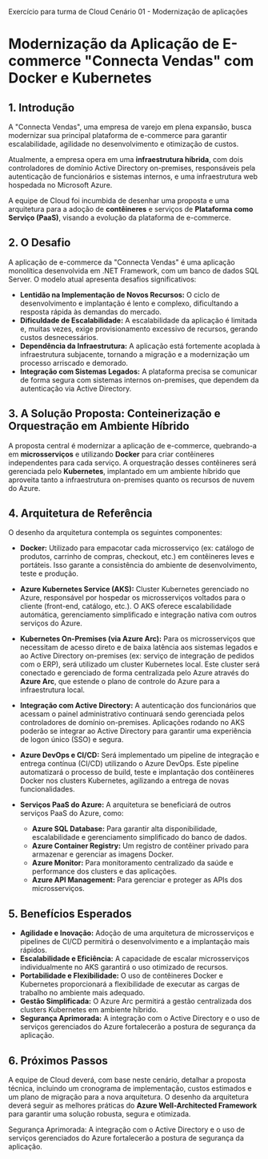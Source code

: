 Exercício para turma de Cloud
Cenário 01 - Modernização de aplicações

# Modernização da Aplicação de E-commerce "Connecta Vendas" com Docker e Kubernetes

## 1. Introdução

A "Connecta Vendas", uma empresa de varejo em plena expansão, busca modernizar sua principal plataforma de e-commerce para garantir escalabilidade, agilidade no desenvolvimento e otimização de custos.

Atualmente, a empresa opera em uma **infraestrutura híbrida**, com dois controladores de domínio Active Directory on-premises, responsáveis pela autenticação de funcionários e sistemas internos, e uma infraestrutura web hospedada no Microsoft Azure.

A equipe de Cloud foi incumbida de desenhar uma proposta e uma arquitetura para a adoção de **contêineres** e serviços de **Plataforma como Serviço (PaaS)**, visando a evolução da plataforma de e-commerce.

## 2. O Desafio

A aplicação de e-commerce da "Connecta Vendas" é uma aplicação monolítica desenvolvida em .NET Framework, com um banco de dados SQL Server. O modelo atual apresenta desafios significativos:

-   **Lentidão na Implementação de Novos Recursos:** O ciclo de desenvolvimento e implantação é lento e complexo, dificultando a resposta rápida às demandas do mercado.
-   **Dificuldade de Escalabilidade:** A escalabilidade da aplicação é limitada e, muitas vezes, exige provisionamento excessivo de recursos, gerando custos desnecessários.
-   **Dependência da Infraestrutura:** A aplicação está fortemente acoplada à infraestrutura subjacente, tornando a migração e a modernização um processo arriscado e demorado.
-   **Integração com Sistemas Legados:** A plataforma precisa se comunicar de forma segura com sistemas internos on-premises, que dependem da autenticação via Active Directory.

## 3. A Solução Proposta: Conteinerização e Orquestração em Ambiente Híbrido

A proposta central é modernizar a aplicação de e-commerce, quebrando-a em **microsserviços** e utilizando **Docker** para criar contêineres independentes para cada serviço. A orquestração desses contêineres será gerenciada pelo **Kubernetes**, implantado em um ambiente híbrido que aproveita tanto a infraestrutura on-premises quanto os recursos de nuvem do Azure.

## 4. Arquitetura de Referência

O desenho da arquitetura contempla os seguintes componentes:

-   **Docker:** Utilizado para empacotar cada microsserviço (ex: catálogo de produtos, carrinho de compras, checkout, etc.) em contêineres leves e portáteis. Isso garante a consistência do ambiente de desenvolvimento, teste e produção.

-   **Azure Kubernetes Service (AKS):** Cluster Kubernetes gerenciado no Azure, responsável por hospedar os microsserviços voltados para o cliente (front-end, catálogo, etc.). O AKS oferece escalabilidade automática, gerenciamento simplificado e integração nativa com outros serviços do Azure.

-   **Kubernetes On-Premises (via Azure Arc):** Para os microsserviços que necessitam de acesso direto e de baixa latência aos sistemas legados e ao Active Directory on-premises (ex: serviço de integração de pedidos com o ERP), será utilizado um cluster Kubernetes local. Este cluster será conectado e gerenciado de forma centralizada pelo Azure através do **Azure Arc**, que estende o plano de controle do Azure para a infraestrutura local.

-   **Integração com Active Directory:** A autenticação dos funcionários que acessam o painel administrativo continuará sendo gerenciada pelos controladores de domínio on-premises. Aplicações rodando no AKS poderão se integrar ao Active Directory para garantir uma experiência de logon único (SSO) e segura.

-   **Azure DevOps e CI/CD:** Será implementado um pipeline de integração e entrega contínua (CI/CD) utilizando o Azure DevOps. Este pipeline automatizará o processo de build, teste e implantação dos contêineres Docker nos clusters Kubernetes, agilizando a entrega de novas funcionalidades.

-   **Serviços PaaS do Azure:** A arquitetura se beneficiará de outros serviços PaaS do Azure, como:
    -   **Azure SQL Database:** Para garantir alta disponibilidade, escalabilidade e gerenciamento simplificado do banco de dados.
    -   **Azure Container Registry:** Um registro de contêiner privado para armazenar e gerenciar as imagens Docker.
    -   **Azure Monitor:** Para monitoramento centralizado da saúde e performance dos clusters e das aplicações.
    -   **Azure API Management:** Para gerenciar e proteger as APIs dos microsserviços.

## 5. Benefícios Esperados

-   **Agilidade e Inovação:** Adoção de uma arquitetura de microsserviços e pipelines de CI/CD permitirá o desenvolvimento e a implantação mais rápidos.
-   **Escalabilidade e Eficiência:** A capacidade de escalar microsserviços individualmente no AKS garantirá o uso otimizado de recursos.
-   **Portabilidade e Flexibilidade:** O uso de contêineres Docker e Kubernetes proporcionará a flexibilidade de executar as cargas de trabalho no ambiente mais adequado.
-   **Gestão Simplificada:** O Azure Arc permitirá a gestão centralizada dos clusters Kubernetes em ambiente híbrido.
-   **Segurança Aprimorada:** A integração com o Active Directory e o uso de serviços gerenciados do Azure fortalecerão a postura de segurança da aplicação.

## 6. Próximos Passos

A equipe de Cloud deverá, com base neste cenário, detalhar a proposta técnica, incluindo um cronograma de implementação, custos estimados e um plano de migração para a nova arquitetura. O desenho da arquitetura deverá seguir as melhores práticas do **Azure Well-Architected Framework** para garantir uma solução robusta, segura e otimizada.

Segurança Aprimorada: A integração com o Active Directory e o uso de serviços gerenciados do Azure fortalecerão a postura de segurança da aplicação.
